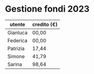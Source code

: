 # Gestione fondi 2023
| **utente** | **credito (€)** |
| --- | --- |
| Gianluca | 00,00 |
| Federica | 00,00 |
| Patrizia | 17,44 |
| Simone   | 41,79 |
| Sarina   | 98,64 |
